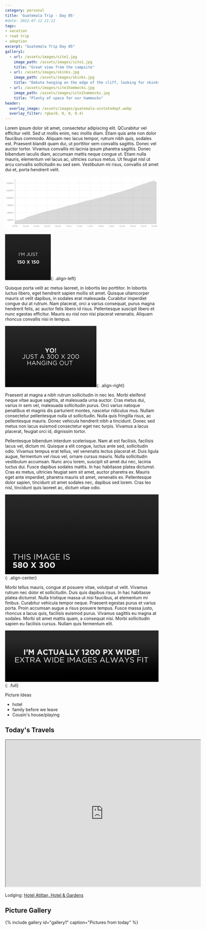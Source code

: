 ```yaml
---
category: personal
title: 'Guatemala Trip - Day 05'
#date: 2022-07-12 21:12
tags:
- vacation
- road trip
- adoption
excerpt: "Guatemala Trip Day 05"
gallery1:
  - url: /assets/images/site1.jpg
    image_path: /assets/images/site1.jpg
    title: "Great view from the campsite"
  - url: /assets/images/skinks.jpg
    image_path: /assets/images/skinks.jpg
    title: "Dakota hanging on the edge of the cliff, looking for skinks"
  - url: /assets/images/site1hammocks.jpg
    image_path: /assets/images/site1hammocks.jpg
    title: "Plenty of space for our hammocks"
header:
  overlay_image: /assets/images/guatemala-usstatedept.webp
  overlay_filter: rgba(0, 0, 0, 0.4)
---
```


Lorem ipsum dolor sit amet, consectetur adipiscing elit. QCurabitur vel efficitur velit. Sed ut mollis enim, nec mollis diam. Etiam quis ante non dolor faucibus commodo. Aliquam nec lacus tempor, rutrum nibh quis, sodales est. Praesent blandit quam dui, ut porttitor sem convallis sagittis. Donec vel auctor tortor. Vivamus convallis mi lacinia ipsum pharetra sagittis. Donec bibendum iaculis diam, accumsan mattis neque congue ut. Etiam nulla mauris, elementum vel lacus ac, ultricies cursus metus. Ut feugiat nisl ut arcu convallis sollicitudin eu sed sem. Vestibulum mi risus, convallis sit amet dui et, porta hendrerit velit.

[![image-center](/assets/images/elevation_day01.png)](/assets/images/elevation_day01.png)

![image-left](/assets/images/filename-150x150.jpg){: .align-left} 

Quisque porta velit ac metus laoreet, in lobortis leo porttitor. In lobortis luctus libero, eget hendrerit sapien mollis sit amet. Quisque ullamcorper mauris ut velit dapibus, in sodales erat malesuada. Curabitur imperdiet congue dui at rutrum. Nam placerat, orci a varius consequat, purus magna hendrerit felis, ac auctor felis libero id risus. Pellentesque suscipit libero et nunc egestas efficitur. Mauris eu nisl non nisi placerat venenatis. Aliquam rhoncus convallis nisi in tempus.

![image-right](/assets/images/filename-300x200.jpg){: .align-right}

Praesent at magna a nibh rutrum sollicitudin in nec leo. Morbi eleifend neque vitae augue sagittis, at malesuada urna auctor. Cras metus dui, varius in sem vel, malesuada sollicitudin purus. Orci varius natoque penatibus et magnis dis parturient montes, nascetur ridiculus mus. Nullam consectetur pellentesque nulla ut sollicitudin. Nulla quis fringilla risus, ac pellentesque mauris. Donec vehicula hendrerit nibh a tincidunt. Donec sed metus non lacus euismod consectetur eget nec turpis. Vivamus a lacus placerat, feugiat orci id, dignissim tortor.

Pellentesque bibendum interdum scelerisque. Nam at est facilisis, facilisis lacus vel, dictum mi. Quisque a elit congue, luctus ante sed, sollicitudin odio. Vivamus tempus erat tellus, vel venenatis lectus placerat et. Duis ligula augue, fermentum vel risus vel, ornare cursus mauris. Nulla sollicitudin vestibulum accumsan. Nunc arcu lorem, suscipit sit amet dui nec, lacinia luctus dui. Fusce dapibus sodales mattis. In hac habitasse platea dictumst. Cras ex metus, ultricies feugiat sem sit amet, auctor pharetra ex. Mauris eget ante imperdiet, pharetra mauris sit amet, venenatis ex. Pellentesque dolor sapien, tincidunt sit amet sodales nec, dapibus sed lorem. Cras leo nisl, tincidunt quis laoreet ac, dictum vitae odio.

![image-center](/assets/images/filename-580x300.jpg){: .align-center}

Morbi tellus mauris, congue at posuere vitae, volutpat ut velit. Vivamus rutrum nec dolor et sollicitudin. Duis quis dapibus risus. In hac habitasse platea dictumst. Nulla tristique massa ut nisi faucibus, at elementum mi finibus. Curabitur vehicula tempor neque. Praesent egestas purus et varius porta. Proin accumsan augue a risus posuere tempus. Fusce massa justo, rhoncus a lacus quis, facilisis euismod purus. Vivamus sagittis eu magna at sodales. Morbi sit amet mattis quam, a consequat nisi. Morbi sollicitudin sapien eu facilisis cursus. Nullam quis fermentum elit.

![full](/assets/images/filename-1200x400.jpg)
{: .full}

Picture Ideas

- hotel
- family before we leave
- Cousin's house/playing

## Today's Travels

<iframe src="https://www.google.com/maps/d/u/0/embed?mid=1WgA75F-mAM0VD1fXUVbdctkTUnr6iKU&ehbc=2E312F" width="640" height="480"></iframe>

Lodging: [Hotel Atitlan, Hotel & Gardens](https://www.hotelatitlan.com/)

## Picture Gallery

{% include gallery id="gallery1" caption="Pictures from today" %}
